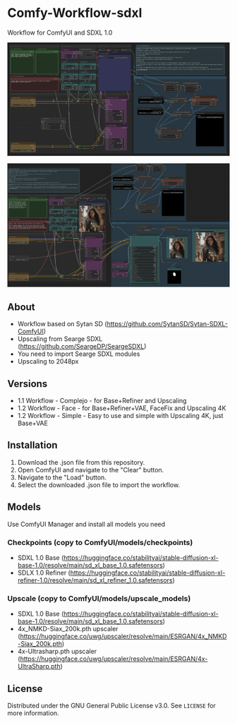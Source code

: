 # Comfy-Workflow-sdxl
 Workflow for ComfyUI and SDXL 1.0

 ![V1.1](img/workflow-mio-1.png)

![V1.2](img/v1.2-facefix.png)

## About

- Workflow based on Sytan SD (https://github.com/SytanSD/Sytan-SDXL-ComfyUI)
- Upscaling from Searge SDXL (https://github.com/SeargeDP/SeargeSDXL)
- You need to import Searge SDXL modules
- Upscaling to 2048px


## Versions

- 1.1 Workflow - Complejo - for Base+Refiner and Upscaling
- 1.2 Workflow - Face -  for Base+Refiner+VAE, FaceFix and Upscaling 4K
- 1.2 Workflow - Simple - Easy to use and simple with Upscaling 4K, just Base+VAE

## Installation

1. Download the .json file from this repository.
2. Open ComfyUI and navigate to the "Clear" button.
3. Navigate to the "Load" button.
4. Select the downloaded .json file to import the workflow.

## Models

Use ComfyUI Manager and install all models you need

### Checkpoints (copy to ComfyUI/models/checkpoints)
- SDXL 1.0 Base (https://huggingface.co/stabilityai/stable-diffusion-xl-base-1.0/resolve/main/sd_xl_base_1.0.safetensors)
- SDLX 1.0 Refiner (https://huggingface.co/stabilityai/stable-diffusion-xl-refiner-1.0/resolve/main/sd_xl_refiner_1.0.safetensors)

### Upscale (copy to ComfyUI/models/upscale_models)
- SDXL 1.0 Base (https://huggingface.co/stabilityai/stable-diffusion-xl-base-1.0/resolve/main/sd_xl_base_1.0.safetensors)
- 4x_NMKD-Siax_200k.pth upscaler (https://huggingface.co/uwg/upscaler/resolve/main/ESRGAN/4x_NMKD-Siax_200k.pth)
- 4x-Ultrasharp.pth upscaler (https://huggingface.co/uwg/upscaler/resolve/main/ESRGAN/4x-UltraSharp.pth)

## License

Distributed under the GNU General Public License v3.0. See `LICENSE` for more information.
